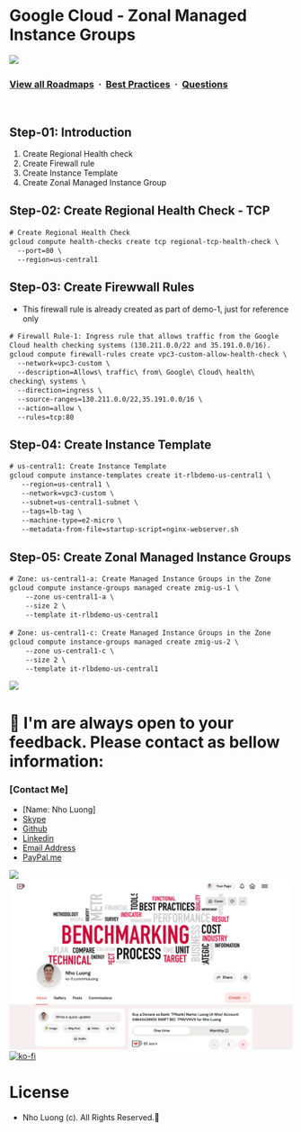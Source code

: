 # Google Cloud - Zonal Managed Instance Groups

![](https://i.imgur.com/waxVImv.png)
### [View all Roadmaps](https://github.com/nholuongut/all-roadmaps) &nbsp;&middot;&nbsp; [Best Practices](https://github.com/nholuongut/all-roadmaps/blob/main/public/best-practices/) &nbsp;&middot;&nbsp; [Questions](https://www.linkedin.com/in/nholuong/)
<br/>

## Step-01: Introduction
1. Create Regional Health check
2. Create Firewall rule
3. Create Instance Template
4. Create Zonal Managed Instance Group

## Step-02: Create Regional Health Check - TCP
```t
# Create Regional Health Check
gcloud compute health-checks create tcp regional-tcp-health-check \
  --port=80 \
  --region=us-central1 
```

## Step-03: Create Firewwall Rules
- This firewall rule is already created as part of demo-1, just for reference only
```t
# Firewall Rule-1: Ingress rule that allows traffic from the Google Cloud health checking systems (130.211.0.0/22 and 35.191.0.0/16).
gcloud compute firewall-rules create vpc3-custom-allow-health-check \
  --network=vpc3-custom \
  --description=Allows\ traffic\ from\ Google\ Cloud\ health\ checking\ systems \
  --direction=ingress \
  --source-ranges=130.211.0.0/22,35.191.0.0/16 \
  --action=allow \
  --rules=tcp:80   
```

## Step-04: Create Instance Template
```t
# us-central1: Create Instance Template
gcloud compute instance-templates create it-rlbdemo-us-central1 \
   --region=us-central1 \
   --network=vpc3-custom \
   --subnet=us-central1-subnet \
   --tags=lb-tag \
   --machine-type=e2-micro \
   --metadata-from-file=startup-script=nginx-webserver.sh
```

## Step-05: Create Zonal Managed Instance Groups 
```t
# Zone: us-central1-a: Create Managed Instance Groups in the Zone
gcloud compute instance-groups managed create zmig-us-1 \
    --zone us-central1-a \
    --size 2 \
    --template it-rlbdemo-us-central1 

# Zone: us-central1-c: Create Managed Instance Groups in the Zone
gcloud compute instance-groups managed create zmig-us-2 \
    --zone us-central1-c \
    --size 2 \
    --template it-rlbdemo-us-central1
```

![](https://i.i/Users/nholu/Documents/Donate.png/Users/nholu/Documents/Donate.pngmgur.com/waxVImv.png)
# 🚀 I'm are always open to your feedback.  Please contact as bellow information:
### [Contact Me]
* [Name: Nho Luong]
* [Skype](luongutnho_skype)
* [Github](https://github.com/nholuongut/)
* [Linkedin](https://www.linkedin.com/in/nholuong/)
* [Email Address](luongutnho@hotmail.com)
* [PayPal.me](https://www.paypal.com/paypalme/nholuongut)

![](https://i.imgur.com/waxVImv.png)
![](Donate.png)
[![ko-fi](https://ko-fi.com/img/githubbutton_sm.svg)](https://ko-fi.com/nholuong)

# License
* Nho Luong (c). All Rights Reserved.🌟